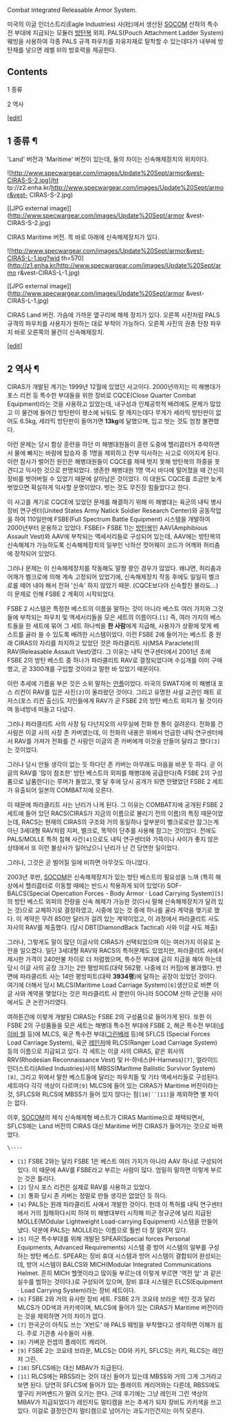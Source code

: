 Combat Integrated Releasable Armor System.

미국의 이글 인더스트리(Eagle Industries) 사(社)에서 생산된 [SOCOM](SOCOM.md) 산하의 특수전 부대에
지급되는 모듈러 [방탄복](%EB%B0%A9%ED%83%84%EB%B3%B5.md) 외피. PALS(Pouch Attachment
Ladder System) 웨빙을 사용하여 각종 PALS 규격 파우치를 자유자재로 탈착할 수 있는데다가 내부에 방탄재를 넣으면 레벨 Ⅲ의
방호력을 제공한다.

## Contents

    

1 종류

2 역사

[[edit](http://rigvedawiki.net/r1/wiki.php/CIRAS?action=edit&section=1)]

## 1 종류 ¶

  

'Land' 버전과 'Maritime' 버전이 있는데, 둘의 차이는 신속해제장치의 위치이다.

  

![http://www.specwargear.com/images/Update%20Sept/armor&vest-CIRAS-S-2.jpg](ht
tp://z2.enha.kr/http://www.specwargear.com/images/Update%20Sept/armor&vest-
CIRAS-S-2.jpg)

[[JPG external image]](http://www.specwargear.com/images/Update%20Sept/armor
&vest-CIRAS-S-2.jpg)

  

CIRAS Maritime 버전. 목 바로 아래에 신속해제장치가 있다.

  

![http://www.specwargear.com/images/Update%20Sept/armor&vest-CIRAS-L-1.jpg?wid
th=570](http://z1.enha.kr/http://www.specwargear.com/images/Update%20Sept/armo
r&vest-CIRAS-L-1.jpg)

[[JPG external image]](http://www.specwargear.com/images/Update%20Sept/armor
&vest-CIRAS-L-1.jpg)

  

CIRAS Land 버전. 가슴에 가까운 옆구리에 해제 장치가 있다. 오른쪽 사진처럼 PALS 규격의 파우치를 사용자가 원하는 대로 부착이
가능하다. 오른쪽 사진의 권총 탄창 파우치 바로 오른쪽의 물건이 신속해제장치.

[[edit](http://rigvedawiki.net/r1/wiki.php/CIRAS?action=edit&section=2)]

## 2 역사 ¶

  

CIRAS가 개발된 계기는 1999년 12월에 있었던 사고이다. 2000년까지는 미 해병대가 포스 리컨 등 특수한 부대들을 위한 장비로
CQCE(Close Quarter Combat Equipment)라는 것을 사용하고 있었는데, 내구성과 인체공학적 배려에도 문제가 많았고 이
물건에 들어간 방탄판이 평소에 놔둬도 잘 깨지는데다 무게가 세라믹 방탄판이 없어도 6.5kg, 세라믹 방탄판이 들어가면 **13kg**에
달했으며, 입고 벗는 것도 엄청 불편했다.

  

이런 문제는 당시 함상 훈련을 하던 미 해병대원들이 훈련 도중에 헬리콥터가 추락하면서 물에 빠지는 바람에 탑승자 중 1명을 제외하고 전부
익사하는 사고로 이어지게 된다. 이런 참사가 벌어진 원인은 해병대원들이 CQCE를 제때 벗지 못해 방탄복의 하중을 못 견디고 익사한 것으로
판명되었다. 생존한 해병대원 1명 역시 바다에 떨어졌을 때 간신히 장비를 벗어버릴 수 있었기 때문에 살아남은 것이었다. 이 대원도 CQCE를
조금만 늦게 벗었으면 확실하게 익사할 운명이었다. 벗는 것도 무진장 힘들었다고 한다.

  

이 사고를 계기로 CQCE에 있었던 문제를 해결하기 위해 미 해병대는 육군의 내틱 병사 장비 연구센터(United States Army
Natick Soldier Research Center)와 공동작업을 하여 110일만에 FSBE(Full Spectrum Battle
Equipment) 시스템을 개발하여 2000년부터 운용하고 있었다. FSBE(= FSBE 1)는
[방탄복](%EB%B0%A9%ED%83%84%EB%B3%B5.md)인 AAV(Amphibious Assault Vest)와 AAV에
부착되는 액세서리들로 구성되어 있는데, AAV에는 방탄복의 신속해제가 가능하도록 신속해제장치의 일부인 낙하산 컷어웨이 코드가 어깨와 허리춤에
장착되어 있었다.

  

그러나 문제는 이 신속해제장치를 작동해도 말짱 꽝인 경우가 많았다. 왜냐면, 허리춤과 어깨가 벨크로에 의해 계속 고정되어 있었기에,
신속해제장치 작동 후에도 일일히 벨크로를 떼어 내야 해서 전혀 '신속' 하지 않았기 때문. (CQCE보다야 신속할진 몰라도...) 이 문제로
인해 FSBE 2 계획이 시작되었다.

  

FSBE 2 시스템은 특정한 베스트의 이름을 말하는 것이 아니라 베스트 여러 가지와 그것들에 부착되는 파우치 및 액세서리들을 모은 세트의
이름이다.`[1]` 즉, 여러 가지의 베스트들을 한 세트에 묶어 그 세트 하나씩을 **한 사람**에게 지급해, 사용자가 상황에 맞게 베스트를
골라 쓸 수 있도록 배려한 시스템이었다. 이런 FSBE 2에 들어가는 베스트 중 원래 CIRAS의 자리를 차지하고 있었던 것은 파라클리트
사(MSA Paraclete)의 RAV(Releasable Assault Vest)였다. 그 이유는 내틱 연구센터에서 2001년 초에
FSBE 2의 방탄 베스트 중 하나가 파라클리트 RAV로 결정되었다며 수십개를 이미 구매했고, 곧 3300개를 구입할 것이라고 말한 바
있었기 때문이다.

  

이런 추세에 기름을 부은 것은 소위 말하는 [언플](%EC%96%B8%ED%94%8C.md)이었다. 미국의 SWAT지에 미 해병대 포스
리컨이 RAV를 입은 사진`[2]`이 올라왔던 것이다. 그리고 유명한 사설 교관인 패트 로저스(포스 리컨 출신)도 지인들에게 RAV가 곧
FSBE 2의 방탄 베스트 외피가 될 것이라며 동네방네 떠들고 다녔다.

  

그러나 파라클리트 사의 사장 팀 다넌지오의 사무실에 전화 한 통이 걸려온다. 전화를 건 사람은 이글 사의 사장 존 카버였는데, 이 전화의
내용은 위에서 언급한 내틱 연구센터에서 RAV를 가져가 전화를 건 사람인 이글의 존 카버에게 이것을 만들어 달라고 했다`[3]`는 것이었다.  

그러나 당시 만들 생각이 없는 듯 하다던 존 카버는 아무래도 마음을 바꾼 듯 하다. 곧 이글의 RAV를 '많이 참조한' 방탄 베스트의 외피를
해병대에 공급한다(즉 FSBE 2의 구성품으로 납품한다)는 루머가 돌았고, 몇 달 후에 당시 공개가 되면 안됐었던 FSBE 2 세트가
유출되어 일본의 COMBAT지에 오른다.  

이 때문에 파라클리트 사는 난리가 나게 된다. 그 이유는 COMBAT지에 공개된 FSBE 2 세트에 들어 있던 RACS(CIRAS가 지금의
이름으로 불리기 전의 이름)의 특징 때문이었는데, RACS는 현재의 CIRAS의 구조와 거의 동일하나 앞부분이 벨크로로만 잠그는게 아닌
3세대형 RAV처럼 지퍼, 벨크로, 똑딱이 단추를 사용해 잠그는 것이었다. 전에도 PALS/MOLLE 특허 침해 사건`[4]`으로도 내틱
연구센터와 가뜩이나 사이가 좋지 않은 상태에서 또 이런 불상사가 일어났으니 난리가 난 건 당연한 일이었다.

  

그러나, 그것은 곧 벌어질 일에 비하면 아무것도 아니었다.

  

2003년 후반, [SOCOM](SOCOM.md)은 신속해제장치가 있는 방탄 베스트의 필요성을 느껴 (특히 해상에서 헬리콥터로 이동할
때에는 반드시 착용하게 되어 있었다) SOF-BALCS(Special Opercation Forces - Body Armor · Load
Carrying System)`[5]`의 방탄 베스트 외피의 전량을 신속 해제가 가능한 것(다시 말해 신속해제장치가 달려 있는 것)으로
교체하기로 결정하였고, 시중에 있는 것 중에 하나를 골라 계약을 맺기로 했다. 이 계약은 무려 850만 달러가 걸려 있는 계약이었고, 이
과정에서 파라클리트 사도 자사의 RAV를 제출했다. (당시 DBT(DiamondBack Tactical) 사와 이글 사도 제출)

  

그러나, 그렇게도 말이 많던 이글사의 CIRAS가 선택되었으며 이는 여러가지 이유로 논란을 일으켰다. 일단 3세대형 RAV와 RACS의
특허문제도 있었지만, 파라클리트 사에서 제시한 가격이 240만불 차이로 더 저렴했으며, 특수전 부대에 급히 지급을 해야 하는데 당시 이글
사의 공장 크기는 2만 평방피트(대략 562평. 나중에 더 커짐)에 불과했다. 반면에 파라클리트 사는 14만 평방피트(대략
**3934평**)에 달하는 공장이 있었던 것이다. 여기에 더해서 당시 MLCS(Maritime Load Carriage
System)`[6]`생산으로 바쁜 이글 사와 계약을 맺었다는 것은 파라클리트 사 뿐만이 아니라 SOCOM 산하 군인들 사이에서도 큰
논란거리였다.

  

여하튼간에 이렇게 개발된 CIRAS는 FSBE 2의 구성품으로 들어가게 된다. 또한 이 FSBE 2의 구성품들을 모은 세트는 해병대 특수전
부대에 FSBE 2, 해군 특수전 부대([네이비 씰](%EB%84%A4%EC%9D%B4%EB%B9%84%20%EC%94%B0.md)
등)에 MLCS, 육군 특수전 부대([그린베레](%EA%B7%B8%EB%A6%B0%EB%B2%A0%EB%A0%88.md) 등)에
SFLCS (Special Forces Load Carriage System), 육군
[레인저](%EB%A0%88%EC%9D%B8%EC%A0%80.md)에 RLCS(Ranger Load Carriage System) 등의
이름으로 지급되고 있다. 각 세트는 이글 사의 CIRAS, 같은 회사의 RRV(Rhodesian Reconnaissance Vest) 및
H-하네스(H-Harness)`[7]`, 얼라이드 인더스트리(Allied Industries)사의 MBSS(Maritime Ballistic
Survivor System)`[8]`, 그리고 위에서 말한 베스트들에 달리는 파우치들 및 기타 액세서리들로 구성된다. 세트마다 각각 색상이
다르며`[9]` MLCS에 들어 있는 CIRAS가 Maritime 버전이라는 것, SFLCS와 RLCS에 MBSS가 들어 있지 않다는
점`[10]``[11]`을 제외하면 별 차이는 없다.

  

이후, [SOCOM](SOCOM.md)의 제식 신속해제형 베스트가 CIRAS Maritime으로 채택되면서, SFLCS에는 Land
버전의 CIRAS 대신 Maritime 버전 CIRAS가 들어가는 것으로 바뀌었다.

  

`\----`

  * `[1]` FSBE 2와는 달리 FSBE 1은 베스트 여러 가지가 아니라 AAV 하나로 구성되어 있다. 이 때문에 AAV를 FSBE라고 부르는 사람이 많다. 엄밀히 말하면 이렇게 부르는 것은 틀리다.
  * `[2]` 당시 포스 리컨은 실제로 RAV를 사용하고 있었다.
  * `[3]` 통화 당시 존 카버는 정말로 만들 생각은 없었던 듯 하다.
  * `[4]` PALS는 원래 파라클리트 사에서 개발한 것이다. 헌데 이 특허를 내틱 연구센터에서 거의 침해하다시피 하여 미 해병대부터 시작해 미군 정규군에 널리 지급된 MOLLE(MOdular Lightweight Load-carrying Equipment) 시스템을 만들어 냈다. 덕분에 PALS는 MOLLE라는 이름으로 훨씬 더 잘 알려져 있다.
  * `[5]` 미군 특수부대를 위해 개발된 SPEAR(Special forces Personal Equipments, Advanced Requirements) 시스템 중 방어 시스템의 일부를 구성하는 방탄 베스트. SPEAR는 장비 휴대 시스템과 방어 시스템이 결합되어 완성되는데, 방어 시스템이 BALCS와 MICH(Modular Integrated Communications Helmet. 흔히 MICH 헬멧이라고 많이들 부르는데 이렇게 부르면 '역전 앞' 과 같은 실수를 범하는 것이다.)로 구성되어 있으며, 장비 휴대 시스템은 ELCS(Equipment · Load Carrying System)라는 장비 세트이다.
  * `[6]` FSBE 2와 거의 유사한 장비 세트. FSBE 2가 코요테 브라운 색인 것과 달리 MLCS가 OD색과 카키색이며, MLCS에 들어가 있는 CIRAS가 Maritime 버전이라는 것을 제외하면 거의 차이가 없다.
  * `[7]` 한국군이 아직도 쓰는 'X반도' 에 PALS 웨빙을 부착했다고 생각하면 이해가 쉽다. 주로 기관총 사수들이 사용.
  * `[8]` 가벼운 컨셉의 플레이트 캐리어.
  * `[9]` FSBE 2는 코요테 브라운, MLCS는 OD와 카키, SFLCS는 카키, RLCS는 레인저 그린.
  * `[10]` SFLCS에는 대신 MBAV가 지급된다.
  * `[11]` RLCS에는 RBSS라는 것이 대신 들어가 있는데 MBSS와 거의 그게 그거라고 보면 된다. 당연히 SFLCS에 들어가 있는 플레이트 캐리어와는 다른데, RBSS에도 옆구리 커머밴드가 딸려 오기는 한다. 근데 후기에는 그냥 레인저 그린 색상의 MBAV가 지급되었다가 레인저도 멀티캠을 쓰는 추세가 되자 장비도 카키색을 쓰고 있다. 이걸로 결정인건지 멀티캠으로 넘어가는 과도기인건지는 아직 모른다.

